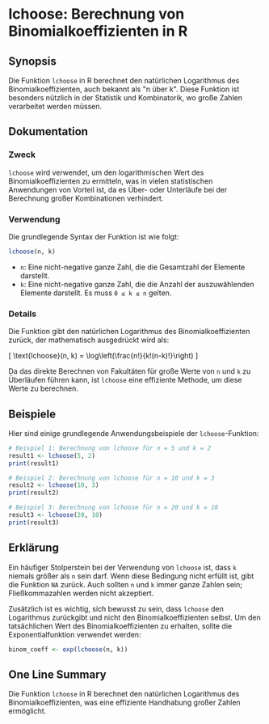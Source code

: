 <!--
Meta Description: # lchoose: Berechnung von Binomialkoeffizienten in R ## Synopsis Die Funktion `lchoose` in R berechnet den natürlichen Logarithmus des Binomialkoeffiz...
Meta Keywords: lchoose, die, von, der, binomialkoeffizienten
-->

# lchoose: Berechnung von Binomialkoeffizienten in R

## Synopsis
Die Funktion `lchoose` in R berechnet den natürlichen Logarithmus des Binomialkoeffizienten, auch bekannt als "n über k". Diese Funktion ist besonders nützlich in der Statistik und Kombinatorik, wo große Zahlen verarbeitet werden müssen.

## Dokumentation
### Zweck
`lchoose` wird verwendet, um den logarithmischen Wert des Binomialkoeffizienten zu ermitteln, was in vielen statistischen Anwendungen von Vorteil ist, da es Über- oder Unterläufe bei der Berechnung großer Kombinationen verhindert.

### Verwendung
Die grundlegende Syntax der Funktion ist wie folgt:

```R
lchoose(n, k)
```

- `n`: Eine nicht-negative ganze Zahl, die die Gesamtzahl der Elemente darstellt.
- `k`: Eine nicht-negative ganze Zahl, die die Anzahl der auszuwählenden Elemente darstellt. Es muss `0 ≤ k ≤ n` gelten.

### Details
Die Funktion gibt den natürlichen Logarithmus des Binomialkoeffizienten zurück, der mathematisch ausgedrückt wird als:

\[
\text{lchoose}(n, k) = \log\left(\frac{n!}{k!(n-k)!}\right)
\]

Da das direkte Berechnen von Fakultäten für große Werte von `n` und `k` zu Überläufen führen kann, ist `lchoose` eine effiziente Methode, um diese Werte zu berechnen.

## Beispiele
Hier sind einige grundlegende Anwendungsbeispiele der `lchoose`-Funktion:

```R
# Beispiel 1: Berechnung von lchoose für n = 5 und k = 2
result1 <- lchoose(5, 2)
print(result1)

# Beispiel 2: Berechnung von lchoose für n = 10 und k = 3
result2 <- lchoose(10, 3)
print(result2)

# Beispiel 3: Berechnung von lchoose für n = 20 und k = 10
result3 <- lchoose(20, 10)
print(result3)
```

## Erklärung
Ein häufiger Stolperstein bei der Verwendung von `lchoose` ist, dass `k` niemals größer als `n` sein darf. Wenn diese Bedingung nicht erfüllt ist, gibt die Funktion `NA` zurück. Auch sollten `n` und `k` immer ganze Zahlen sein; Fließkommazahlen werden nicht akzeptiert.

Zusätzlich ist es wichtig, sich bewusst zu sein, dass `lchoose` den Logarithmus zurückgibt und nicht den Binomialkoeffizienten selbst. Um den tatsächlichen Wert des Binomialkoeffizienten zu erhalten, sollte die Exponentialfunktion verwendet werden:

```R
binom_coeff <- exp(lchoose(n, k))
```

## One Line Summary
Die Funktion `lchoose` in R berechnet den natürlichen Logarithmus des Binomialkoeffizienten, was eine effiziente Handhabung großer Zahlen ermöglicht.